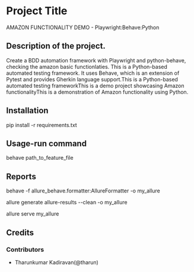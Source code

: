 # Project Title

AMAZON FUNCTIONALITY DEMO  - Playwright:Behave:Python

## Description of the project.

Create a BDD automation framework with Playwright and python-behave, checking the amazon basic functionlaties.
This is a Python-based automated testing framework. It uses Behave, which is an extension of  Pytest and provides Gherkin language support.This is a Python-based automated testing frameworkThis is a demo project showcasing Amazon functionalityThis is a demonstration of Amazon functionality using Python.

## Installation

pip install -r requirements.txt

## Usage-run command

behave path_to_feature_file

## Reports

behave -f allure_behave.formatter:AllureFormatter -o my_allure

allure generate allure-results --clean -o my_allure

allure serve my_allure

## Credits

### Contributors
- Tharunkumar Kadiravan(@tharun)